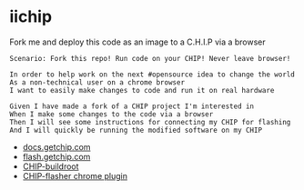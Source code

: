 # iichip
Fork me and deploy this code as an image to a C.H.I.P via a browser

```feature
Scenario: Fork this repo! Run code on your CHIP! Never leave browser!

In order to help work on the next #opensource idea to change the world
As a non-technical user on a chrome browser
I want to easily make changes to code and run it on real hardware

Given I have made a fork of a CHIP project I'm interested in
When I make some changes to the code via a browser
Then I will see some instructions for connecting my CHIP for flashing
And I will quickly be running the modified software on my CHIP
```


* [docs.getchip.com](http://docs.getchip.com/chip.html)
* [flash.getchip.com](http://flash.getchip.com/)
* [CHIP-buildroot](https://github.com/NextThingCo/CHIP-buildroot)
* [CHIP-flasher chrome plugin](https://chrome.google.com/webstore/detail/chip-flasher/bpohdfcdfghdcgflomadkijfdgalcgoi?utm_source=chrome-app-launcher-info-dialog)

